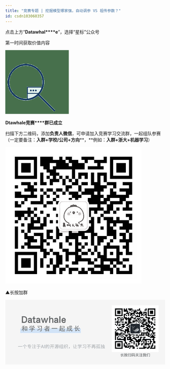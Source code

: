 ```yaml
---
title: "竞赛专题 | 挖掘模型哪家强，自动调参 VS 祖传参数？"
id: csdn103060357
---
```


点击上方“**Datawhal****e**”，选择“星标”公众号

第一时间获取价值内容

![640?](../img/8848b38b8e7e18a790e4a60c44ba9cb3.png)

**Dtawhale竞赛****群已成立**

扫描下方二维码，添加**负责人微信**，可申请加入竞赛学习交流群，一起组队参赛（一定要备注：**入群+学校/公司+方向****，**例如：**入群+浙大+机器学习**）

![640?wx_fmt=jpeg](../img/b6bca218ab8b85591a628b03fba337c2.png)

▲长按加群

![640?wx_fmt=png](../img/77a102cc644938ab22bb0df9802930a8.png)